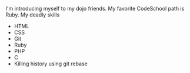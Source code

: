 I'm introducing myself to my dojo friends.
My favorite CodeSchool path is Ruby.
My deadly skills
* HTML
* CSS
* Git
* Ruby
* PHP
* C
* Killing history using git rebase
